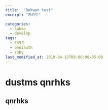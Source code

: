 ```yaml
---
title:  "Bukwan test"
excerpt: "카카오"

categories:
  - kakao
  - develop
tags:
  - 카카오
  - omniauth
  - ruby
last_modified_at: 2019-04-13T08:06:00-05:00
---
```


# dustms qnrhks

## qnrhks